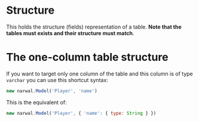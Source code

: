 Structure
=========

This holds the structure (fields) representation of a table. **Note that the tables must exists and their structure must match**.

# The one-column table structure

If you want to target only one column of the table and this column is of type `varchar` you can use this shortcut syntax:

```js
new narwal.Model('Player', 'name')
```

This is the equivalent of:

```js
new narwal.Model('Player', { 'name': { type: String } })
```

